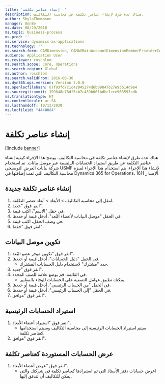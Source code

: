 ```yaml
---
title: 'إنشاء عناصر تكلفة  '
description: هناك عدة طرق لإنشاء عناصر تكلفة في محاسبة التكاليف.
author: ShylaThompson
manager: AnnBe
ms.date: 08/29/2018
ms.topic: business-process
ms.prod: ''
ms.service: dynamics-ax-applications
ms.technology: ''
ms.search.form: CAMDimension, CAMAXMainAccountDimensionMemberProviderConfiguration, CAMDimensionMember
audience: Application User
ms.reviewer: roschlom
ms.search.scope: Core, Operations
ms.search.region: Global
ms.author: roschlom
ms.search.validFrom: 2016-06-30
ms.dyn365.ops.version: Version 7.0.0
ms.openlocfilehash: 87f93fd7c1c42045274d6b89847b27e93614d9a4
ms.sourcegitcommit: 199848e78df5cb7c439b001bdbe1ece963593cdb
ms.translationtype: HT
ms.contentlocale: ar-SA
ms.lasthandoff: 10/13/2020
ms.locfileid: "4440084"
---
```

# <a name="create-cost-elements"></a>إنشاء عناصر تكلفة   

[!include [banner](../../includes/banner.md)]

هناك عدة طرق لإنشاء عناصر تكلفة في محاسبة التكاليف. يوضح هذا الإجراء كيفية إنشاء عناصر التكلفة عن طريق استيراد الحسابات الرئيسية عبر موصل بيانات. تم استخدام شركة بيانات العرض التوضيحي USMF لإنشاء هذا الإجراء. يتم استخدام هذا الإجراء لميزة محاسبة التكاليف‬ التي تمت إضافتها في Dynamics 365 for Operations، الإصدار 1611.


## <a name="create-new-cost-elements"></a>إنشاء عناصر تكلفة جديدة
1. انتقل إلى محاسبة التكاليف > الأبعاد > أبعاد عنصر التكلفة.
2. انقر فوق "جديد".
3. في حقل "الاسم"، اكتب قيمة.
4. في الحقل "موصل البيانات لأعضاء البُعد‬"، أدخل قيمة أو حددها.
5. في وصف الحقل، اكتب قيمة.
6. انقر فوق "حفظ".

## <a name="configure-the-data-connector"></a>تكوين موصل البيانات
1. انقر فوق "تكوين موفر عضو البُعد".
2. في الحقل "دليل الحسابات"، أدخل قيمة أو حددها.
    * حدد "مشترك" لاستخدام دليل الحسابات المشترك.  
3. انقر فوق "جديد".
4. في القائمة، قم بوضع علامة للصف المحدد.
    * يمكنك تطبيق عوامل التصفية على الحسابات للوفاء بالمعايير.  
5. في الحقل "من الحساب الرئيسي‬‬"، أدخل قيمة أو حددها.
6. في الحقل "إلى الحساب الرئيسي‬‬‬‬"، أدخل قيمة أو حددها.
7. انقر فوق "موافق".

## <a name="import-main-accounts"></a>استيراد الحسابات الرئيسية
1. انقر فوق "استيراد أعضاء الأبعاد".
    * سيتم استيراد الحسابات الرئيسية إلى محاسبة التكاليف وسيتم استخدامها كعناصر تكلفة.  
2. انقر فوق "موافق".

## <a name="view-the-imported-accounts-as-cost-elements"></a>عرض الحسابات المستوردة كعناصر تكلفة
1. انقر فوق "عرض أعضاء الأبعاد".
    * اعرض حسابات دفتر الأستاذ التي تم استيرادها كعناصر تكلفة في شركتك والتي يمكن للتكاليف أن تتدفق إليها.  

